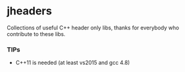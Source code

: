 # jheaders
Collections of useful C++ header only libs, thanks for everybody who contribute to these libs.

### TIPs
*	C++11 is needed (at least vs2015 and gcc 4.8)
